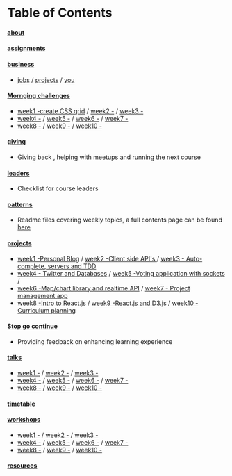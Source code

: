 # Table of Contents  
#### [about]()  
#### [assignments]()   
#### [business]()
-   [jobs]() /  [projects]()  / [you]()

#### [Mornging challenges]()

-    [week1 -create CSS grid]() / [week2 -]() / [week3 -]()
-    [week4 -]() / [week5 -]() / [week6 -]() / [week7 -]()
-    [week8 -]() / [week9 -]() / [week10 -]()

#### [giving]()
- Giving back , helping with meetups and running the next course

#### [leaders]()
- Checklist for course leaders

#### [patterns]()
- Readme files covering weekly topics, a full contents page can be found  [here]()

#### [projects]()

+    [week1 -Personal Blog]() / [week2 -Client side API's ]() / [week3 - Auto-complete, servers and TDD]()
+    [week4 - Twitter and Databases]() / [week5 -Voting application with sockets]() / 
+    [week6 -Map/chart library and realtime API]() / [week7 - Project management app]()
+    [week8 -Intro to React.js]() / [week9 -React.js and D3.js]() / [week10 -Curriculum planning]()

#### [Stop go continue]()
+  Providing feedback on enhancing learning experience 

#### [talks]()

+    [week1 -]() / [week2 -]() / [week3 -]()
+    [week4 -]() / [week5 -]() / [week6 -]() / [week7 -]()
+    [week8 -]() / [week9 -]() / [week10 -]()

#### [timetable]()

#### [workshops]()

+    [week1 -]() / [week2 -]() / [week3 -]()
+    [week4 -]() / [week5 -]() / [week6 -]() / [week7 -]()
+    [week8 -]() / [week9 -]() / [week10 -]()

#### [resources]()
